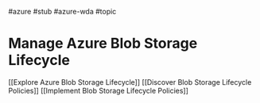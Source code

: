 #azure #stub #azure-wda #topic

# Manage Azure Blob Storage Lifecycle
[[Explore Azure Blob Storage Lifecycle]]
[[Discover Blob Storage Lifecycle Policies]]
[[Implement Blob Storage Lifecycle Policies]]